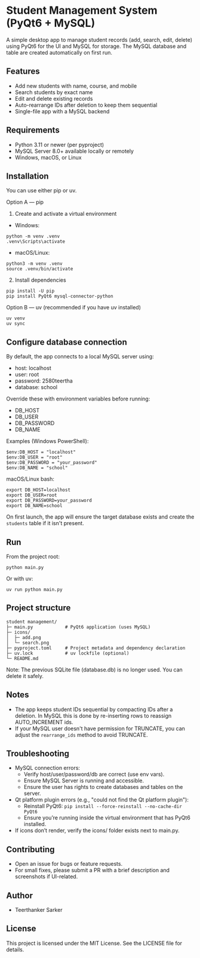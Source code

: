# Student Management System (PyQt6 + MySQL)

A simple desktop app to manage student records (add, search, edit, delete) using PyQt6 for the UI and MySQL for storage. The MySQL database and table are created automatically on first run.

## Features
- Add new students with name, course, and mobile
- Search students by exact name
- Edit and delete existing records
- Auto-rearrange IDs after deletion to keep them sequential
- Single-file app with a MySQL backend

## Requirements
- Python 3.11 or newer (per pyproject)
- MySQL Server 8.0+ available locally or remotely
- Windows, macOS, or Linux

## Installation
You can use either pip or uv.

Option A — pip
1) Create and activate a virtual environment
- Windows:
```
python -m venv .venv
.venv\Scripts\activate
```
- macOS/Linux:
```
python3 -m venv .venv
source .venv/bin/activate
```
2) Install dependencies
```
pip install -U pip
pip install PyQt6 mysql-connector-python
```

Option B — uv (recommended if you have uv installed)
```
uv venv
uv sync
```

## Configure database connection
By default, the app connects to a local MySQL server using:
- host: localhost
- user: root
- password: 2580teertha
- database: school

Override these with environment variables before running:
- DB_HOST
- DB_USER
- DB_PASSWORD
- DB_NAME

Examples (Windows PowerShell):
```
$env:DB_HOST = "localhost"
$env:DB_USER = "root"
$env:DB_PASSWORD = "your_password"
$env:DB_NAME = "school"
```
macOS/Linux bash:
```
export DB_HOST=localhost
export DB_USER=root
export DB_PASSWORD=your_password
export DB_NAME=school
```

On first launch, the app will ensure the target database exists and create the `students` table if it isn't present.

## Run
From the project root:
```
python main.py
```
Or with uv:
```
uv run python main.py
```

## Project structure
```
student management/
├─ main.py            # PyQt6 application (uses MySQL)
├─ icons/
│  ├─ add.png
│  └─ search.png
├─ pyproject.toml     # Project metadata and dependency declaration
├─ uv.lock            # uv lockfile (optional)
└─ README.md
```

Note: The previous SQLite file (database.db) is no longer used. You can delete it safely.

## Notes
- The app keeps student IDs sequential by compacting IDs after a deletion. In MySQL this is done by re-inserting rows to reassign AUTO_INCREMENT ids.
- If your MySQL user doesn't have permission for TRUNCATE, you can adjust the `rearrange_ids` method to avoid TRUNCATE.

## Troubleshooting
- MySQL connection errors:
  - Verify host/user/password/db are correct (use env vars).
  - Ensure MySQL Server is running and accessible.
  - Ensure the user has rights to create databases and tables on the server.
- Qt platform plugin errors (e.g., "could not find the Qt platform plugin"):
  - Reinstall PyQt6: `pip install --force-reinstall --no-cache-dir PyQt6`
  - Ensure you’re running inside the virtual environment that has PyQt6 installed.
- If icons don’t render, verify the icons/ folder exists next to main.py.

## Contributing
- Open an issue for bugs or feature requests.
- For small fixes, please submit a PR with a brief description and screenshots if UI-related.

## Author
- Teerthanker Sarker

## License
This project is licensed under the MIT License. See the LICENSE file for details.
